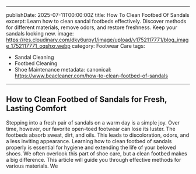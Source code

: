 
---
publishDate: 2025-07-11T00:00:00Z
title: How To Clean Footbed Of Sandals
excerpt: Learn how to clean sandal footbeds effectively. Discover methods for different materials, remove odors, and restore freshness. Keep your sandals looking new.
image: https://res.cloudinary.com/dky6urpy1/image/upload/v1752117771/blog_image_1752117771_oqshxr.webp
category: Footwear Care
tags:
  - Sandal Cleaning
  - Footbed Cleaning
  - Shoe Maintenance
metadata:
  canonical: https://www.beacleaner.com/how-to-clean-footbed-of-sandals
---

## How to Clean Footbed of Sandals for Fresh, Lasting Comfort

Stepping into a fresh pair of sandals on a warm day is a simple joy. Over time, however, our favorite open-toed footwear can lose its luster. The footbeds absorb sweat, dirt, and oils. This leads to discoloration, odors, and a less inviting appearance. Learning how to clean footbed of sandals properly is essential for hygiene and extending the life of your beloved shoes. We often overlook this part of shoe care, but a clean footbed makes a big difference. This article will guide you through effective methods for various materials. We